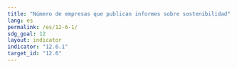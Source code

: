 ```yaml
---
title: "Número de empresas que publican informes sobre sostenibilidad"
lang: es
permalink: /es/12-6-1/
sdg_goal: 12
layout: indicator
indicator: "12.6.1"
target_id: "12.6"
---
```


